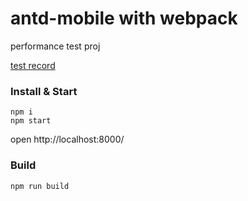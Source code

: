 # antd-mobile with webpack

performance test proj

[test record](./record.md)

### Install & Start

```shell
npm i
npm start
```

open http://localhost:8000/

### Build

```
npm run build
```
